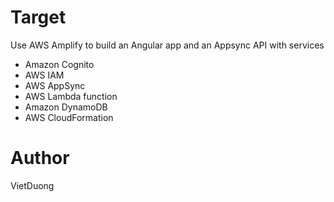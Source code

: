 
# Target
Use AWS Amplify to build an Angular app and an Appsync API with services
  - Amazon Cognito
  - AWS IAM
  - AWS AppSync
  - AWS Lambda function
  - Amazon DynamoDB
  - AWS CloudFormation

# Author
VietDuong